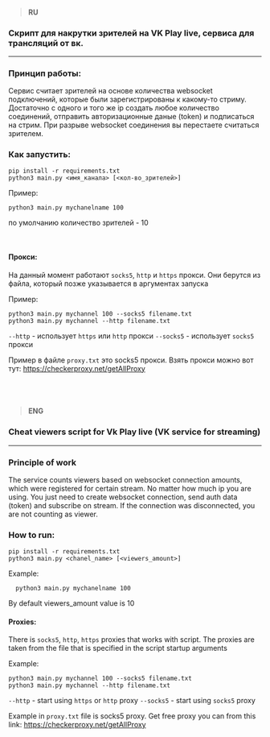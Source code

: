 > #### RU

### Скрипт для накрутки зрителей на VK Play live, сервиса для трансляций от вк.
***
### Принцип работы:
  Сервис считает зрителей на основе количества websocket подключений, которые были зарегистрированы к какому-то стриму. Достаточно с одного и того же 
  ip создать любое количество соединений, отправить авторизационные даные (token) и подписаться на стрим. 
  При разрыве websocket соединения вы перестаете считаться зрителем. 
  
### Как запустить:

    pip install -r requirements.txt
    python3 main.py <имя_канала> [<кол-во_зрителей>]
  
  Пример:
  
    python3 main.py mychanelname 100
  
  по умолчанию количество зрителей - 10

  <br/>

#### Прокси:

  На данный момент работают `socks5`, `http` и `https` прокси.
  Они берутся из файла, который позже указывается в аргументах запуска
  
  Пример:
    
    python3 main.py mychannel 100 --socks5 filename.txt
    python3 main.py mychannel --http filename.txt

  `--http` - использует `https` или `http` прокси
  `--socks5` - использует `socks5` прокси

  Пример в файле `proxy.txt` это socks5 прокси.
  Взять прокси можно вот тут: https://checkerproxy.net/getAllProxy

  <br/>
  <br/>
  
  > #### ENG
 
 ### Cheat viewers script for Vk Play live (VK service for streaming)
 ***
 
 ### Principle of work
   The service counts viewers based on websocket connection amounts, which were registered for certain stream. No matter how much ip you are using. 
   You just need to create websocket connection, send auth data (token) and subscribe on stream. If the connection was disconnected, you are not counting as viewer.
    
### How to run:
    pip install -r requirements.txt
    python3 main.py <chanel_name> [<viewers_amount>]
  
  Example:
  
      python3 main.py mychanelname 100

By default viewers_amount value is 10
 

#### Proxies:

  There is `socks5`, `http`, `https` proxies that works with script.
  The proxies are taken from the file that is specified in the script startup arguments
  
  Example:
    
    python3 main.py mychannel 100 --socks5 filename.txt
    python3 main.py mychannel --http filename.txt

  `--http` - start using `https` or `http` proxy
  `--socks5` - start using `socks5` proxy

  Example in `proxy.txt` file is socks5 proxy.
  Get free proxy you can from this link: https://checkerproxy.net/getAllProxy

